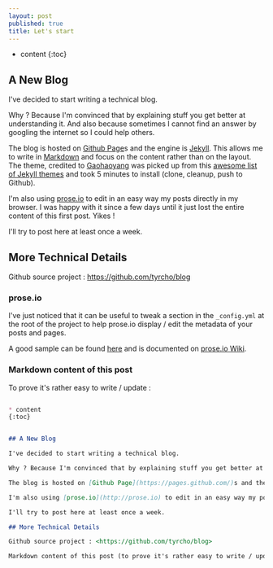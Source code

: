 ```yaml
---
layout: post
published: true
title: Let's start
---
```



* content
{:toc}


## A New Blog

I've decided to start writing a technical blog.

Why ? Because I'm convinced that by explaining stuff you get better at understanding it. And also because sometimes I cannot find an answer by googling the internet so I could help others.

The blog is hosted on [Github Page](https://pages.github.com/)s and the engine is [Jekyll](https://jekyllrb.com/). This allows me to write in [Markdown](https://daringfireball.net/projects/markdown/) and focus on the content rather than on the layout. The theme, credited to [Gaohaoyang](https://gaohaoyang.github.io/) was picked up from this [awesome list of Jekyll themes](https://github.com/jekyll/jekyll/wiki/Themes) and took 5 minutes to install (clone, cleanup, push to Github).

I'm also using [prose.io](http://prose.io) to edit in an easy way my posts directly in my browser. I was happy with it since a few days until it just lost the entire content of this first post. Yikes !

I'll try to post here at least once a week.

## More Technical Details

Github source project : <https://github.com/tyrcho/blog>

### prose.io

I've just noticed that it can be useful to tweak a section in the `_config.yml` at the root of the project to help prose.io display / edit the metadata of your posts and pages.

A good sample can be found [here](https://github.com/prose/starter/blob/gh-pages/_config.yml) and is documented on [prose.io Wiki](https://github.com/prose/prose/wiki/Getting-Started).

### Markdown content of this post 

To prove it's rather easy to write / update :

```markdown

* content
{:toc}


## A New Blog

I've decided to start writing a technical blog.

Why ? Because I'm convinced that by explaining stuff you get better at understanding it. And also because sometimes I cannot find an answer by googling the internet so I could help others.

The blog is hosted on [Github Page](https://pages.github.com/)s and the engine is [Jekyll](https://jekyllrb.com/). This allows me to write in [Markdown](https://daringfireball.net/projects/markdown/) and focus on the content rather than on the layout. The theme, credited to [Gaohaoyang](https://gaohaoyang.github.io/) was picked up from this [awesome list of Jekyll themes](https://github.com/jekyll/jekyll/wiki/Themes) and took 5 minutes to install (clone, cleanup, push to Github).

I'm also using [prose.io](http://prose.io) to edit in an easy way my posts directly in my browser. I was happy with it since a few days until it just lost the entire content of this first post. Yikes !

I'll try to post here at least once a week.

## More Technical Details

Github source project : <https://github.com/tyrcho/blog>

Markdown content of this post (to prove it's rather easy to write / update) : 
```
